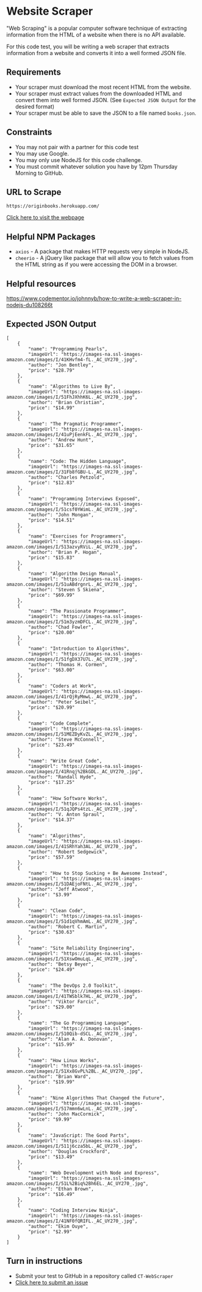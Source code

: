 # Website Scraper

"Web Scraping" is a popular computer software technique of extracting information from the HTML of a website when there is no API available.

For this code test, you will be writing a web scraper that extracts information from a website and converts it into a well formed JSON file.

## Requirements
- Your scraper must download the most recent HTML from the website.
- Your scraper must extract values from the downloaded HTML and convert them into well formed JSON. (See `Expected JSON Output` for the desired format)
- Your scraper must be able to save the JSON to a file named `books.json`.

## Constraints
- You may not pair with a partner for this code test
- You may use Google.
- You may only use NodeJS for this code challenge.
- You must commit whatever solution you have by 12pm Thursday Morning to GitHub.

## URL to Scrape
```
https://originbooks.herokuapp.com/
```
[Click here to visit the webpage](https://originbooks.herokuapp.com)

## Helpful NPM Packages
* `axios` - A package that makes HTTP requests very simple in NodeJS.
* `cheerio` - A jQuery like package that will allow you to fetch values from the HTML string as if you were accessing the DOM in a browser.

## Helpful resources
https://www.codementor.io/johnnyb/how-to-write-a-web-scraper-in-nodejs-du108266t

## Expected JSON Output
```
[
    {
        "name": "Programming Pearls",
        "imageUrl": "https://images-na.ssl-images-amazon.com/images/I/41KHvfm4-fL._AC_UY270_.jpg",
        "author": "Jon Bentley",
        "price": "$28.79"
    },
    {
        "name": "Algorithms to Live By",
        "imageUrl": "https://images-na.ssl-images-amazon.com/images/I/51FhJXhhK6L._AC_UY270_.jpg",
        "author": "Brian Christian",
        "price": "$14.99"
    },
    {
        "name": "The Pragmatic Programmer",
        "imageUrl": "https://images-na.ssl-images-amazon.com/images/I/41uPjEenkFL._AC_UY270_.jpg",
        "author": "Andrew Hunt",
        "price": "$31.65"
    },
    {
        "name": "Code: The Hidden Language",
        "imageUrl": "https://images-na.ssl-images-amazon.com/images/I/31Fb8fGBU-L._AC_UY270_.jpg",
        "author": "Charles Petzold",
        "price": "$12.83"
    },
    {
        "name": "Programming Interviews Exposed",
        "imageUrl": "https://images-na.ssl-images-amazon.com/images/I/51csf0YWimL._AC_UY270_.jpg",
        "author": "John Mongan",
        "price": "$14.51"
    },
    {
        "name": "Exercises for Programmers",
        "imageUrl": "https://images-na.ssl-images-amazon.com/images/I/513azvyRViL._AC_UY270_.jpg",
        "author": "Brian P. Hogan",
        "price": "$15.83"
    },
    {
        "name": "Algorithm Design Manual",
        "imageUrl": "https://images-na.ssl-images-amazon.com/images/I/51uABdrgnrL._AC_UY270_.jpg",
        "author": "Steven S Skiena",
        "price": "$69.99"
    },
    {
        "name": "The Passionate Programmer",
        "imageUrl": "https://images-na.ssl-images-amazon.com/images/I/51m3yzmDFCL._AC_UY270_.jpg",
        "author": "Chad Fowler",
        "price": "$20.00"
    },
    {
        "name": "Introduction to Algorithms",
        "imageUrl": "https://images-na.ssl-images-amazon.com/images/I/51fgDX37U7L._AC_UY270_.jpg",
        "author": "Thomas H. Cormen",
        "price": "$63.00"
    },
    {
        "name": "Coders at Work",
        "imageUrl": "https://images-na.ssl-images-amazon.com/images/I/41rQjRyMmwL._AC_UY270_.jpg",
        "author": "Peter Seibel",
        "price": "$20.99"
    },
    {
        "name": "Code Complete",
        "imageUrl": "https://images-na.ssl-images-amazon.com/images/I/51MEZDyKvZL._AC_UY270_.jpg",
        "author": "Steve McConnell",
        "price": "$23.49"
    },
    {
        "name": "Write Great Code",
        "imageUrl": "https://images-na.ssl-images-amazon.com/images/I/41Rnqj%2BkGDL._AC_UY270_.jpg",
        "author": "Randall Hyde",
        "price": "$17.25"
    },
    {
        "name": "How Software Works",
        "imageUrl": "https://images-na.ssl-images-amazon.com/images/I/51qJQPs4tzL._AC_UY270_.jpg",
        "author": "V. Anton Spraul",
        "price": "$14.37"
    },
    {
        "name": "Algorithms",
        "imageUrl": "https://images-na.ssl-images-amazon.com/images/I/41SRhYah3AL._AC_UY270_.jpg",
        "author": "Robert Sedgewick",
        "price": "$57.59"
    },
    {
        "name": "How to Stop Sucking + Be Awesome Instead",
        "imageUrl": "https://images-na.ssl-images-amazon.com/images/I/51DAEjoFNtL._AC_UY270_.jpg",
        "author": "Jeff Atwood",
        "price": "$3.99"
    },
    {
        "name": "Clean Code",
        "imageUrl": "https://images-na.ssl-images-amazon.com/images/I/51d1qVhmAmL._AC_UY270_.jpg",
        "author": "Robert C. Martin",
        "price": "$30.63"
    },
    {
        "name": "Site Reliability Engineering",
        "imageUrl": "https://images-na.ssl-images-amazon.com/images/I/51XswOmuLqL._AC_UY270_.jpg",
        "author": "Betsy Beyer",
        "price": "$24.49"
    },
    {
        "name": "The DevOps 2.0 Toolkit",
        "imageUrl": "https://images-na.ssl-images-amazon.com/images/I/41TWSblk7HL._AC_UY270_.jpg",
        "author": "Viktor Farcic",
        "price": "$29.00"
    },
    {
        "name": "The Go Programming Language",
        "imageUrl": "https://images-na.ssl-images-amazon.com/images/I/510Qib-dSCL._AC_UY270_.jpg",
        "author": "Alan A. A. Donovan",
        "price": "$15.99"
    },
    {
        "name": "How Linux Works",
        "imageUrl": "https://images-na.ssl-images-amazon.com/images/I/51Xx8GvPL%2BL._AC_UY270_.jpg",
        "author": "Brian Ward",
        "price": "$19.99"
    },
    {
        "name": "Nine Algorithms That Changed the Future",
        "imageUrl": "https://images-na.ssl-images-amazon.com/images/I/517mmn6wLnL._AC_UY270_.jpg",
        "author": "John MacCormick",
        "price": "$9.99"
    },
    {
        "name": "JavaScript: The Good Parts",
        "imageUrl": "https://images-na.ssl-images-amazon.com/images/I/511j6cza5bL._AC_UY270_.jpg",
        "author": "Douglas Crockford",
        "price": "$13.49"
    },
    {
        "name": "Web Development with Node and Express",
        "imageUrl": "https://images-na.ssl-images-amazon.com/images/I/51L%2Biq%2Bh6EL._AC_UY270_.jpg",
        "author": "Ethan Brown",
        "price": "$16.49"
    },
    {
        "name": "Coding Interview Ninja",
        "imageUrl": "https://images-na.ssl-images-amazon.com/images/I/41NF0fQRIFL._AC_UY270_.jpg",
        "author": "Ekim Ouye",
        "price": "$2.99"
    }
]
```

## Turn in instructions
- Submit your test to GitHub in a repository called `CT-WebScraper`
- [Click here to submit an issue](https://www.github.com/OriginCodeAcademy/Cohort10/issues/new?title=CT-WebScraping&body=1.%20Where%20can%20I%20find%20your%20repository%3F%20(Paste%20the%20url%20of%20your%20repository%20below))